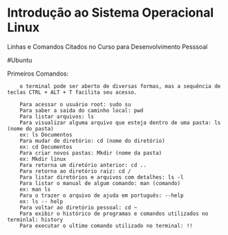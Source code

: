 # Introdução ao Sistema Operacional Linux
 Linhas e Comandos Citados no Curso para Desenvolvimento Pesssoal
  
#Ubuntu 

Primeiros Comandos:
       
        o terminal pode ser aberto de diversas formas, mas a sequência de teclas CTRL + ALT + T facilita seu acesso.    

        Para acessar o usuário root: sudo su
        Para saber a saida do caminho local: pwd
        Para listar arquivos: ls
        Para visualizar alguma arquivo que esteja dentro de uma pasta: ls (nome do pasta)
        ex: ls Documentos
        Para mudar de diretório: cd (nome do diretório)
        ex: cd Documentos
        Para criar novos pastas: Mkdir (nome da pasta)
        ex: Mkdir linux
        Para retorna um diretório anterior: cd ..
        Para retorna ao diretório raiz: cd /
        Para listar diretórios e arquivos com detalhes: ls -l
        Para listar o manual de algum comando: man (comando)
        ex: man ls
        Para o trazer o arquivo de ajuda em português: --help
        ex: ls -- help
        Para voltar ao diretório pessoal: cd ~
        Para exibir o histórico de programas e comandos utilizados no terminlal: history
        Para executar o ultimo comando utilizado no terminal: !!
        



